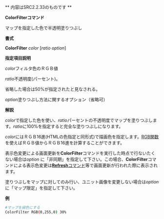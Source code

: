 ** 内容はSRC2.2.33のものです **

**ColorFilterコマンド**

マップを指定した色で半透明塗りつぶし

**書式**

**ColorFilter** *color* [*ratio option*]

**指定項目説明**

*color*フィルタ色のＲＧＢ値

*ratio*不透明度(パーセント)。

省略した場合は50%が指定されたと見なされる。

*option*塗りつぶし方法に関するオプション（省略可）

**解説**

*color*で指定した色を使い、*ratio*パーセントの不透明度でマップを塗りつぶします。*ratio*に100%を指定すると完全な塗りつぶしになります。

*color*にはＲＧＢ16進(HTMLの色指定と同形式)で描画色を指定します。[RGB関数](描画処理関数.md)を使えばＲＧＢ値からＲＧＢ16進を計算することができます。

表示色変更による画面更新を**ColorFilter**コマンドを実行した時点で行ないたくない場合は*option* に「非同期」を指定して下さい。この場合、**ColorFilter**コマンドによる表示色変更は[**Refresh**コマンド](Refreshコマンド.md)等で画面更新が行われた際に表示されます。

塗りつぶしをマップに対してのみ行い、ユニット画像を変更しない場合は*option* に「マップ限定」を指定して下さい。

**例**
```sh
#マップを緑色にする
ColorFilter RGB(0,255,0) 30%
```

